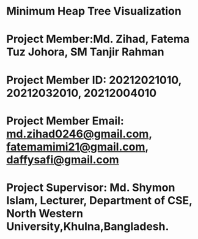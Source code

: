 # Minimum Heap Tree Visualization

# Project Member:Md. Zihad, Fatema Tuz Johora, SM Tanjir Rahman 

# Project Member ID: 20212021010, 20212032010, 20212004010

# Project Member Email: md.zihad0246@gmail.com, fatemamimi21@gmail.com, daffysafi@gmail.com

# Project Supervisor: Md. Shymon Islam, Lecturer, Department of CSE, North Western University,Khulna,Bangladesh.
